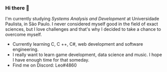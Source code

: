 ### Hi there 👋

<!--
**henrikkudesu/henrikkudesu** is a ✨ _special_ ✨ repository because its `README.md` (this file) appears on your GitHub profile.

Here are some ideas to get you started:

- 🔭 I’m currently working on ...
- 🌱 I’m currently learning ...
- 👯 I’m looking to collaborate on ...
- 🤔 I’m looking for help with ...
- 💬 Ask me about ...
- 📫 How to reach me: ...
- 😄 Pronouns: ...
- ⚡ Fun fact: ...
-->

I'm currently studying *Systems Analysis and Development* at Universidade Paulista, in São Paulo. I never considered myself good in the field of exact sciences, but I love challenges and that's why I decided to take a chance to overcome myself.

- Currently learning C, C ++, C#, web development and software engineering.
- I really want to learn game development, data science and music. I hope I have enough time for that someday.
- Find me on Discord: Leo#4860
